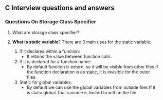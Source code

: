## C Interview questions and answers

 
### Questions On Storage Class Specifier

1. What are storage class specifier?

1. **What is static variable**?
    There are 3 main uses for the static variable.
    1. If it declares within a function: 
       * It retains the value between function calls.
    1. If it is declared for a function name:
       * By default function is extern, so it will be visible from other files if the function  declaration is as static, it is invisible for the outer files.
    1. Static for global variables:
       * By default we can use the global variables from outside files If it is static global..that variable is limited to with in the file.
